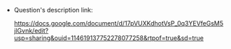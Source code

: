 + Question's description link:

    https://docs.google.com/document/d/17pVUXKdhotVsP_0q3YEVfeGsM5jlGvnk/edit?usp=sharing&ouid=114619137752278077258&rtpof=true&sd=true